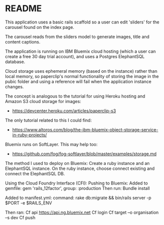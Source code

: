 # README

This application uses a basic rails scaffold so a user can edit 'sliders' for the carousel found on the index page.

The carousel reads from the sliders model to generate images, title and content captions.

The application is running on IBM Bluemix cloud hosting (which a user can create a free 30 day trial account), and uses a Postgres ElephantSQL database.

Cloud storage uses ephemeral memory (based on the instance) rather than local memory, so paperclip's normal functionality of storing the image in the pubic folder and using a reference will fail when the application instance changes.

The concept is analogous to the tutorial for using Heroku hosting and Amazon S3 cloud storage for images:
* https://devcenter.heroku.com/articles/paperclip-s3

The only tutorial related to this I could find:
* https://www.altoros.com/blog/the-ibm-bluemix-object-storage-service-in-ruby-projects/

Bluemix runs on SoftLayer. This may help too:
* https://github.com/fog/fog-softlayer/blob/master/examples/storage.md

The method I used to deploy on Bluemix:
Create a ruby instance and an ElephantSQL instance. On the ruby instance, choose connect existing and connect the ElephantSQL DB.

Using the Cloud Foundry Interface (CFI):
Pushing to Bluemix:
Added to gemfile:
gem 'rails_12factor', group: :production
Then run:
Bundle install

Added to manifest.yml:
command: rake db:migrate && bin/rails server -p $PORT -e $RAILS_ENV

Then ran:
Cf api https://api.ng.bluemix.net
Cf login
Cf target –o organisation –s dev
Cf push
